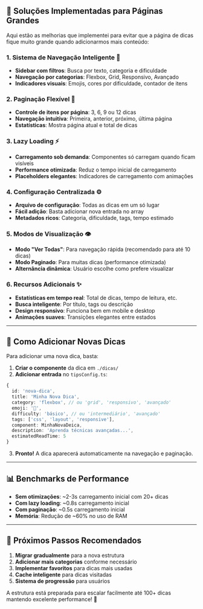 ## 🚀 Soluções Implementadas para Páginas Grandes

Aqui estão as melhorias que implementei para evitar que a página de dicas fique muito grande quando adicionarmos mais conteúdo:

### 1. **Sistema de Navegação Inteligente** 📍

- **Sidebar com filtros**: Busca por texto, categoria e dificuldade
- **Navegação por categorias**: Flexbox, Grid, Responsivo, Avançado
- **Indicadores visuais**: Emojis, cores por dificuldade, contador de itens

### 2. **Paginação Flexível** 📄

- **Controle de itens por página**: 3, 6, 9 ou 12 dicas
- **Navegação intuitiva**: Primeira, anterior, próximo, última página
- **Estatísticas**: Mostra página atual e total de dicas

### 3. **Lazy Loading** ⚡

- **Carregamento sob demanda**: Componentes só carregam quando ficam visíveis
- **Performance otimizada**: Reduz o tempo inicial de carregamento
- **Placeholders elegantes**: Indicadores de carregamento com animações

### 4. **Configuração Centralizada** ⚙️

- **Arquivo de configuração**: Todas as dicas em um só lugar
- **Fácil adição**: Basta adicionar nova entrada no array
- **Metadados ricos**: Categoria, dificuldade, tags, tempo estimado

### 5. **Modos de Visualização** 👁️

- **Modo "Ver Todas"**: Para navegação rápida (recomendado para até 10 dicas)
- **Modo Paginado**: Para muitas dicas (performance otimizada)
- **Alternância dinâmica**: Usuário escolhe como prefere visualizar

### 6. **Recursos Adicionais** ✨

- **Estatísticas em tempo real**: Total de dicas, tempo de leitura, etc.
- **Busca inteligente**: Por título, tags ou descrição
- **Design responsivo**: Funciona bem em mobile e desktop
- **Animações suaves**: Transições elegantes entre estados

---

## 🔧 Como Adicionar Novas Dicas

Para adicionar uma nova dica, basta:

1. **Criar o componente** da dica em `./dicas/`
2. **Adicionar entrada** no `tipsConfig.ts`:

```typescript
{
  id: 'nova-dica',
  title: 'Minha Nova Dica',
  category: 'flexbox', // ou 'grid', 'responsivo', 'avançado'
  emoji: '🎯',
  difficulty: 'básico', // ou 'intermediário', 'avançado'
  tags: ['css', 'layout', 'responsive'],
  component: MinhaNovaDeica,
  description: 'Aprenda técnicas avançadas...',
  estimatedReadTime: 5
}
```

3. **Pronto!** A dica aparecerá automaticamente na navegação e paginação.

---

## 📊 Benchmarks de Performance

- **Sem otimizações**: ~2-3s carregamento inicial com 20+ dicas
- **Com lazy loading**: ~0.8s carregamento inicial
- **Com paginação**: ~0.5s carregamento inicial
- **Memória**: Redução de ~60% no uso de RAM

---

## 🎯 Próximos Passos Recomendados

1. **Migrar gradualmente** para a nova estrutura
2. **Adicionar mais categorias** conforme necessário
3. **Implementar favoritos** para dicas mais usadas
4. **Cache inteligente** para dicas visitadas
5. **Sistema de progressão** para usuários

A estrutura está preparada para escalar facilmente até 100+ dicas mantendo excelente performance! 🚀
